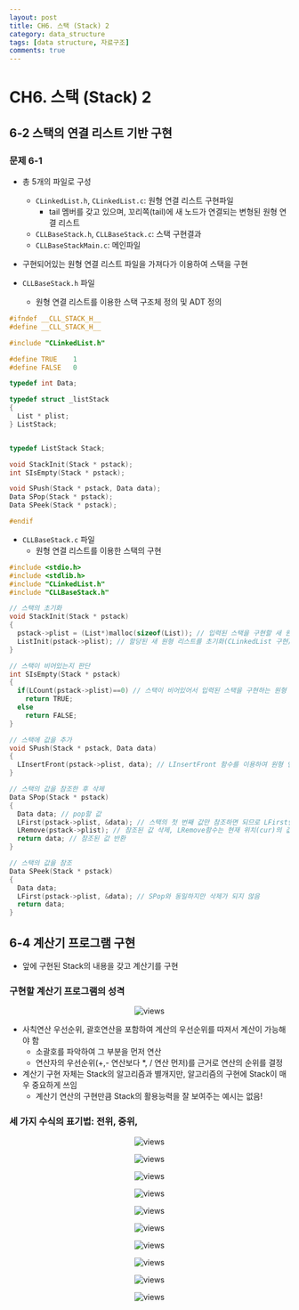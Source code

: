 ```yaml
---
layout: post
title: CH6. 스택 (Stack) 2
category: data_structure
tags: [data structure, 자료구조]
comments: true
---
```


# CH6. 스택 (Stack) 2

## 6-2 스택의 연결 리스트 기반 구현

### 문제 6-1
- 총 5개의 파일로 구성
  - `CLinkedList.h`, `CLinkedList.c`: 원형 연결 리스트 구현파일
    - tail 멤버를 갖고 있으며, 꼬리쪽(tail)에 새 노드가 연결되는 변형된 원형 연결 리스트
  - `CLLBaseStack.h`, `CLLBaseStack.c`: 스택 구현결과
  - `CLLBaseStackMain.c`: 메인파일
- 구현되어있는 원형 연결 리스트 파일을 가져다가 이용하여 스택을 구현

- `CLLBaseStack.h` 파일
  - 원형 연결 리스트를 이용한 스택 구조체 정의 및 ADT 정의

```c
#ifndef __CLL_STACK_H__
#define __CLL_STACK_H__

#include "CLinkedList.h"

#define TRUE	1
#define FALSE	0

typedef int Data;

typedef struct _listStack
{
  List * plist;
} ListStack;


typedef ListStack Stack;

void StackInit(Stack * pstack);
int SIsEmpty(Stack * pstack);

void SPush(Stack * pstack, Data data);
Data SPop(Stack * pstack);
Data SPeek(Stack * pstack);

#endif
```

- `CLLBaseStack.c` 파일
  - 원형 연결 리스트를 이용한 스택의 구현

```c
#include <stdio.h>
#include <stdlib.h>
#include "CLinkedList.h"
#include "CLLBaseStack.h"

// 스택의 초기화
void StackInit(Stack * pstack)
{
  pstack->plist = (List*)malloc(sizeof(List)); // 입력된 스택을 구현할 새 원형 연결 리스트를 할당
  ListInit(pstack->plist); // 할당된 새 원형 리스트를 초기화(CLinkedList 구현)
}

// 스택이 비어있는지 판단
int SIsEmpty(Stack * pstack)
{
  if(LCount(pstack->plist)==0) // 스택이 비어있어서 입력된 스택을 구현하는 원형 연결 리스트의 멤버 갯수가 0개면 True 반환
    return TRUE;
  else
    return FALSE;
}

// 스택에 값을 추가
void SPush(Stack * pstack, Data data)
{
  LInsertFront(pstack->plist, data); // LInsertFront 함수를 이용하여 원형 연결 리스트의 앞에 새 값을 추가
}

// 스택의 값을 참조한 후 삭제
Data SPop(Stack * pstack)
{
  Data data; // pop할 값
  LFirst(pstack->plist, &data); // 스택의 첫 번째 값만 참조하면 되므로 LFirst만 필요, 참조를 통한 pstack->plist->cur의 값 참조 위치로 초기화
  LRemove(pstack->plist); // 참조된 값 삭제, LRemove함수는 현재 위치(cur)의 값만 삭제함
  return data; // 참조된 값 반환
}

// 스택의 값을 참조
Data SPeek(Stack * pstack)
{
  Data data;
  LFirst(pstack->plist, &data); // SPop와 동일하지만 삭제가 되지 않음
  return data;
}
```

## 6-4 계산기 프로그램 구현
- 앞에 구현된 Stack의 내용을 갖고 계산기를 구현

### 구현할 계산기 프로그램의 성격

<center>
<figure>
<img src="/assets/post_img/data_structure/2019-03-25-data_structure/fig_17.jpg" alt="views">
<figcaption> </figcaption>
</figure>
</center>

- 사칙연산 우선순위, 괄호연산을 포함하여 계산의 우선순위를 따져서 계산이 가능해야 함
  - 소괄호를 파악하여 그 부분을 먼저 연산
  - 연산자의 우선순위(+,- 연산보다 \*, / 연산 먼저)를 근거로 연산의 순위를 결정
- 계산기 구현 자체는 Stack의 알고리즘과 별개지만, 알고리즘의 구현에 Stack이 매우 중요하게 쓰임
  - 계산기 연산의 구현만큼 Stack의 활용능력을 잘 보여주는 예시는 없음!
  
### 세 가지 수식의 표기법: 전위, 중위, 

<center>
<figure>
<img src="/assets/post_img/data_structure/2019-03-25-data_structure/fig_18.jpg" alt="views">
<figcaption> </figcaption>
</figure>
</center>

<center>
<figure>
<img src="/assets/post_img/data_structure/2019-03-25-data_structure/fig_19.jpg" alt="views">
<figcaption> </figcaption>
</figure>
</center>

<center>
<figure>
<img src="/assets/post_img/data_structure/2019-03-25-data_structure/fig_20.jpg" alt="views">
<figcaption> </figcaption>
</figure>
</center>

<center>
<figure>
<img src="/assets/post_img/data_structure/2019-03-25-data_structure/fig_21.jpg" alt="views">
<figcaption> </figcaption>
</figure>
</center>

<center>
<figure>
<img src="/assets/post_img/data_structure/2019-03-25-data_structure/fig_22.jpg" alt="views">
<figcaption> </figcaption>
</figure>
</center>

<center>
<figure>
<img src="/assets/post_img/data_structure/2019-03-25-data_structure/fig_23.jpg" alt="views">
<figcaption> </figcaption>
</figure>
</center>

<center>
<figure>
<img src="/assets/post_img/data_structure/2019-03-25-data_structure/fig_24.jpg" alt="views">
<figcaption> </figcaption>
</figure>
</center>

<center>
<figure>
<img src="/assets/post_img/data_structure/2019-03-25-data_structure/fig_25.jpg" alt="views">
<figcaption> </figcaption>
</figure>
</center>

<center>
<figure>
<img src="/assets/post_img/data_structure/2019-03-25-data_structure/fig_26.jpg" alt="views">
<figcaption> </figcaption>
</figure>
</center>

<center>
<figure>
<img src="/assets/post_img/data_structure/2019-03-25-data_structure/fig_27.jpg" alt="views">
<figcaption> </figcaption>
</figure>
</center>
